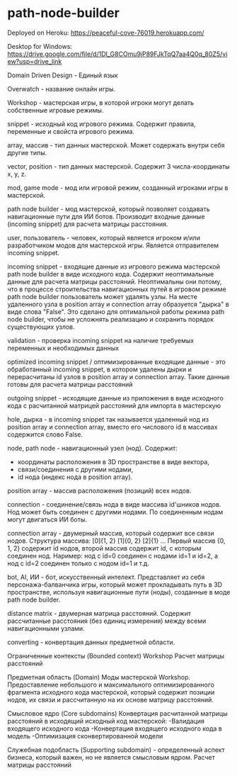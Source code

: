 # path-node-builder

Deployed on Heroku:
https://peaceful-cove-76019.herokuapp.com/

Desktop for Windows:
https://drive.google.com/file/d/1DI_G8COmu9jP89FJkTqQ7aa4Q0q_80Z5/view?usp=drive_link

Domain Driven Design - Единый язык

Overwatch - название онлайн игры.

Workshop - мастерская игры, в которой игроки могут делать собственные игровые режимы.

snippet - исходный код игрового режима. Содержит правила, переменные и свойста игрового режима.

array, массив - тип данных мастерской. Может содержать внутри себя другие типы.

vector, position - тип данных мастерской. Содержит 3 числа-координаты x, y, z.

mod, game mode - мод или игровой режим, созданный игроками игры в мастерской.

path node builder - мод мастерской, который позволяет создавать навигационные пути для ИИ ботов.
Производит входные данные (incoming snippet) для расчета матрицы расстояния.

user, пользователь - человек, который является игроком и/или разработчиком модов для мастерской игры. 
Является отправителем incoming snippet.

incoming snippet - входящие данные из игрового режима мастерской path node builder в виде исходного кода.
Содержит неоптимальные данные для расчета матрицы расстояний. Неоптимальны они потому, что в процессе строительства 
навигационных путей в игровом режиме path node builder пользователь может удалять узлы. 
На месте удаленного узла в position array и connection array образуется "дырка" в виде слова "False". 
Это сделано для оптимальной работы режима path node builder, чтобы не усложнять реализацию и сохранить порядок
существующих узлов.

validation - проверка incoming snippet на наличие требуемых переменных и необходимых данных

optimized incoming snippet / оптимизированные входящие данные - это обработанный incoming snippet,
в котором удалены дырки и перерасчитаны id узлов в position array и connection array.
Такие данные готовы для расчета матрицы расстояний

outgoing snippet - исходящие данные из приложения в виде исходного кода с расчитанной матрицей расстояний для импорта
в мастерскую

hole, дырка - в incoming snippet так называется удаленный нод из position array и connection array, вместо его
числового id
в массивах содержится слово False.

node, path node - навигационный узел (нод). 
Содержит: 
- координаты расположения в 3D пространстве в виде вектора,
- связи/соединения с другими нодами, 
- id нода (индекс нода в position array).

position array - массив расположения (позиций) всех нодов.

connection - соединение/связь нода в виде массива id'шников нодов. Нод может быть соединен с другими нодами. 
По соединенным нодам могут двигаться ИИ боты.

connection array - двумерный массив, который содержит все связи нодов. Структура массива:
[0]{1, 2}
[1]{0, 2}
[2]{1}
...
Первый массив {0, 1, 2} содержит id нодов, второй массив содержит id, с которым соединен нод. 
Наример: нод с id=0 соединен с нодами id=1 и id=2, a нод c id=2 соединен только с нодом id=1 и т.д.

bot, AI, ИИ - бот, искусственный интелект. Представляет из себя персонажа-балванчика игры,
который может прокладывать путь в 3D пространстве, используя навигационные пути (ноды), созданные в моде
path node builder.

distance matrix - двумерная матрица расстояний. Содержит рассчитанные расстояния (без единиц измерения) между всеми
навигационными узлами.

converting - конвертация данных предметной области.


Ограниченные контексты (Bounded context)
Workshop
Расчет матрицы расстояний

Предметная область (Domain)
Моды мастерской Workshop. Предоставление небольшого и максимального оптимизированного фрагмента исходного 
кода мастерской, который содержит позиции нодов, их связи и рассчитанную на их основе матрицу расстояний.

Смысловое ядро (Core subdomains)
Конвертация расчитанной матрицы расстояний в исходящий исходный код мастерской:
-Валидация входящего исходного кода
-Конвертация входящего исходного кода в модель
-Оптимизация сконвертированной модели


Служебная подобласть (Supporting subdomain) - определенный аспект бизнеса, который важен, но не является смысловым ядром.
Расчет матрицы расстояний
